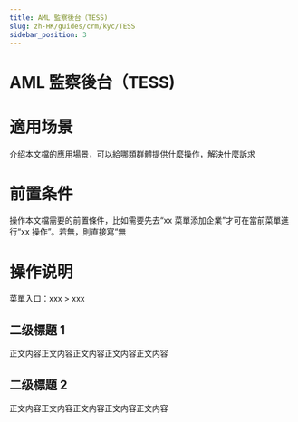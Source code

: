 ```yaml
---
title: AML 監察後台（TESS)
slug: zh-HK/guides/crm/kyc/TESS
sidebar_position: 3
---
```



# AML 監察後台（TESS)

# 適用场景

介绍本文檔的應用場景，可以給哪類群體提供什麼操作，解決什麼訴求

# 前置条件

操作本文檔需要的前置條件，比如需要先去“xx 菜單添加企業”才可在當前菜單進行“xx 操作”。若無，則直接寫“無

# 操作说明

菜單入口：xxx  > xxx

## 二级標題 1

正文内容正文内容正文内容正文内容正文内容

## 二级標題 2

正文内容正文内容正文内容正文内容正文内容

